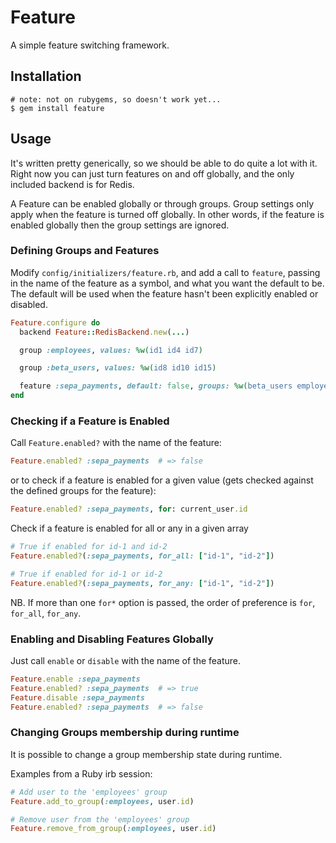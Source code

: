 # Feature

A simple feature switching framework.

## Installation

```console
# note: not on rubygems, so doesn't work yet...
$ gem install feature
```

## Usage

It's written pretty generically, so we should be able to do quite a lot with
it. Right now you can just turn features on and off globally, and the only
included backend is for Redis.

A Feature can be enabled globally or through groups. Group settings only apply
when the feature is turned off globally. In other words, if the feature is
enabled globally then the group settings are ignored.

### Defining Groups and Features

Modify `config/initializers/feature.rb`, and add a call to `feature`, passing
in the name of the feature as a symbol, and what you want the default to be.
The default will be used when the feature hasn't been explicitly enabled or
disabled.

```ruby
Feature.configure do
  backend Feature::RedisBackend.new(...)

  group :employees, values: %w(id1 id4 id7)

  group :beta_users, values: %w(id8 id10 id15)

  feature :sepa_payments, default: false, groups: %w(beta_users employees)
end
```

### Checking if a Feature is Enabled

Call `Feature.enabled?` with the name of the feature:

```ruby
Feature.enabled? :sepa_payments  # => false
```

or to check if a feature is enabled for a given value (gets checked against the
defined groups for the feature):

```ruby
Feature.enabled? :sepa_payments, for: current_user.id
```

Check if a feature is enabled for all or any in a given array

```ruby
# True if enabled for id-1 and id-2
Feature.enabled?(:sepa_payments, for_all: ["id-1", "id-2"])

# True if enabled for id-1 or id-2
Feature.enabled?(:sepa_payments, for_any: ["id-1", "id-2"])
```

NB. If more than one `for*` option is passed, the order of preference is `for`, `for_all`, `for_any`.

### Enabling and Disabling Features Globally

Just call `enable` or `disable` with the name of the feature.

```ruby
Feature.enable :sepa_payments
Feature.enabled? :sepa_payments  # => true
Feature.disable :sepa_payments
Feature.enabled? :sepa_payments  # => false
```
### Changing Groups membership during runtime

It is possible to change a group membership state during runtime.

Examples from a Ruby irb session:

```ruby
# Add user to the 'employees' group
Feature.add_to_group(:employees, user.id)

# Remove user from the 'employees' group
Feature.remove_from_group(:employees, user.id)
```
